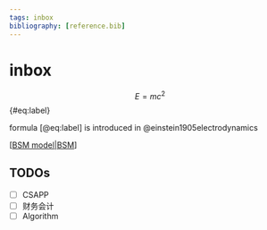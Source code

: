 ```yaml
---
tags: inbox
bibliography: [reference.bib]
---
```

# inbox

$$ E=mc^2 $$ {#eq:label}

formula [@eq:label] is introduced in @einstein1905electrodynamics

[[BSM model|BSM]]

## TODOs

- [ ] CSAPP
- [ ] 财务会计
- [ ] Algorithm

[//begin]: # "Autogenerated link references for markdown compatibility"
[BSM model|BSM]: <docs/finance/FE/BSM model.md> "BSM 模型"
[//end]: # "Autogenerated link references"
